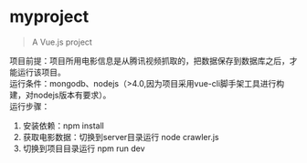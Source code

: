# myproject

> A Vue.js project   

项目前提：项目所用电影信息是从腾讯视频抓取的，把数据保存到数据库之后，才能运行该项目。   
运行条件：mongodb、nodejs（>4.0,因为项目采用vue-cli脚手架工具进行构建，对nodejs版本有要求）。   
运行步骤：   
1. 安装依赖：npm install
2. 获取电影数据：切换到server目录运行 node crawler.js
3. 切换到项目目录运行 npm run dev
